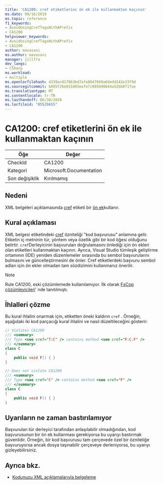 ```yaml
---
title: 'CA1200: cref etiketlerini ön ek ile kullanmaktan kaçının'
ms.date: 09/16/2019
ms.topic: reference
f1_keywords:
- AvoidUsingCrefTagsWithAPrefix
- CA1200
helpviewer_keywords:
- AvoidUsingCrefTagsWithAPrefix
- CA1200
author: mavasani
ms.author: mavasani
manager: jillfra
dev_langs:
- CSharp
ms.workload:
- multiple
ms.openlocfilehash: 4339ac017063bd7afe8047669a6dedd242e33f9d
ms.sourcegitcommit: b885f26e015d03eafe7c885040644a52bb071fae
ms.translationtype: MT
ms.contentlocale: tr-TR
ms.lasthandoff: 06/30/2020
ms.locfileid: "85529655"
---
```

# <a name="ca1200-avoid-using-cref-tags-with-a-prefix"></a>CA1200: cref etiketlerini ön ek ile kullanmaktan kaçının

|Öğe|Değer|
|-|-|
|CheckId|CA1200|
|Kategori|Microsoft.Documentation|
|Son değişiklik|Kırılmamış|

## <a name="cause"></a>Nedeni

XML belgeleri açıklamasında [cref](/dotnet/csharp/programming-guide/xmldoc/cref-attribute) etiketi bir [ön ek](/dotnet/csharp/programming-guide/xmldoc/processing-the-xml-file)kullanır.

## <a name="rule-description"></a>Kural açıklaması

XML belgesi etiketindeki [cref](/dotnet/csharp/programming-guide/xmldoc/cref-attribute) özniteliği "kod başvurusu" anlamına gelir. Etiketin iç metninin tür, yöntem veya özellik gibi bir kod öğesi olduğunu belirtir. `cref`Derleyicinin başvuruları doğrulamasını önlediği için ön ekleri olan etiketleri kullanmaktan kaçının. Ayrıca, Visual Studio tümleşik geliştirme ortamının (IDE) yeniden düzenlemeler sırasında bu sembol başvurularını bulmasını ve güncelleştirmesini de önler. Cref etiketlerdeki başvuru sembol adları için ön ekler olmadan tam sözdizimini kullanmanız önerilir.

> [!NOTE]
> Rule CA1200, eski çözümlemede kullanılamıyor. İlk olarak [FxCop çözümleyicileri](https://www.nuget.org/packages/Microsoft.CodeAnalysis.FxCopAnalyzers)' nde tanıtılmıştı.

## <a name="how-to-fix-violations"></a>İhlalleri çözme

Bu kural ihlalini onarmak için, etiketten öneki kaldırın `cref` . Örneğin, aşağıdaki iki kod parçacığı kural ihlalini ve nasıl düzeltileceğini gösterir:

```csharp
// Violates CA1200
/// <summary>
/// Type <see cref="T:C" /> contains method <see cref="F:C.F" />
/// </summary>
class C
{
    public void F() { }
}
```

```csharp
// Does not violate CA1200
/// <summary>
/// Type <see cref="C" /> contains method <see cref="F" />
/// </summary>
class C
{
    public void F() { }
}
```

## <a name="when-to-suppress-warnings"></a>Uyarıların ne zaman bastırılamıyor

Başvurulan tür derleyici tarafından anlaşılabilir olmadığından, kod başvurusunun bir ön ek kullanması gerekiyorsa bu uyarıyı bastırmak güvenlidir. Örneğin, bir kod başvurusu tam çerçevede özel bir özniteliğe başvuruyorsa ancak dosya taşınabilir çerçeveye derleniyorsa, bu uyarıyı gizleyebilirsiniz.

## <a name="see-also"></a>Ayrıca bkz.

- [Kodunuzu XML açıklamalarıyla belgeleme](/dotnet/csharp/codedoc)
